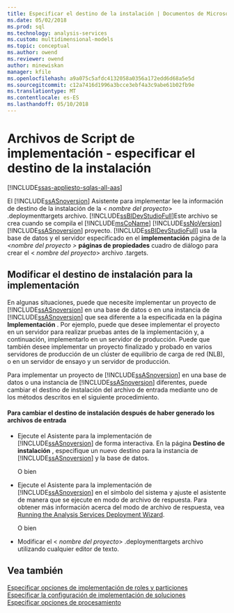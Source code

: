 ```yaml
---
title: Especificar el destino de la instalación | Documentos de Microsoft
ms.date: 05/02/2018
ms.prod: sql
ms.technology: analysis-services
ms.custom: multidimensional-models
ms.topic: conceptual
ms.author: owend
ms.reviewer: owend
author: minewiskan
manager: kfile
ms.openlocfilehash: a9a075c5afdc4132058a0356a172edd6d68a5e5d
ms.sourcegitcommit: c12a7416d1996a3bcce3ebf4a3c9abe61b02fb9e
ms.translationtype: MT
ms.contentlocale: es-ES
ms.lasthandoff: 05/10/2018
---
```

# <a name="deployment-script-files---specifying-the-installation-target"></a>Archivos de Script de implementación - especificar el destino de la instalación
[!INCLUDE[ssas-appliesto-sqlas-all-aas](../../includes/ssas-appliesto-sqlas-all-aas.md)]

  El [!INCLUDE[ssASnoversion](../../includes/ssasnoversion-md.md)] Asistente para implementar lee la información de destino de la instalación de la \< *nombre del proyecto*> .deploymenttargets archivo. [!INCLUDE[ssBIDevStudioFull](../../includes/ssbidevstudiofull-md.md)]Este archivo se crea cuando se compila el [!INCLUDE[msCoName](../../includes/msconame-md.md)] [!INCLUDE[ssNoVersion](../../includes/ssnoversion-md.md)] [!INCLUDE[ssASnoversion](../../includes/ssasnoversion-md.md)] proyecto. [!INCLUDE[ssBIDevStudioFull](../../includes/ssbidevstudiofull-md.md)] usa la base de datos y el servidor especificado en el **implementación** página de la  *\<nombre del proyecto >* **páginas de propiedades** cuadro de diálogo para crear el \< *nombre del proyecto*> archivo .targets.  
  
## <a name="modifying-the-installation-target-for-deployment"></a>Modificar el destino de instalación para la implementación  
 En algunas situaciones, puede que necesite implementar un proyecto de [!INCLUDE[ssASnoversion](../../includes/ssasnoversion-md.md)] en una base de datos o en una instancia de [!INCLUDE[ssASnoversion](../../includes/ssasnoversion-md.md)] que sea diferente a la especificada en la página **Implementación** . Por ejemplo, puede que desee implementar el proyecto en un servidor para realizar pruebas antes de la implementación y, a continuación, implementarlo en un servidor de producción. Puede que también desee implementar un proyecto finalizado y probado en varios servidores de producción de un clúster de equilibrio de carga de red (NLB), o en un servidor de ensayo y un servidor de producción.  
  
 Para implementar un proyecto de [!INCLUDE[ssASnoversion](../../includes/ssasnoversion-md.md)] en una base de datos o una instancia de [!INCLUDE[ssASnoversion](../../includes/ssasnoversion-md.md)] diferentes, puede cambiar el destino de instalación del archivo de entrada mediante uno de los métodos descritos en el siguiente procedimiento.  
  
#### <a name="to-change-the-installation-target-after-the-input-files-have-been-generated"></a>Para cambiar el destino de instalación después de haber generado los archivos de entrada  
  
-   Ejecute el Asistente para la implementación de [!INCLUDE[ssASnoversion](../../includes/ssasnoversion-md.md)] de forma interactiva. En la página **Destino de instalación** , especifique un nuevo destino para la instancia de [!INCLUDE[ssASnoversion](../../includes/ssasnoversion-md.md)] y la base de datos.  
  
     O bien  
  
-   Ejecute el Asistente para la implementación de [!INCLUDE[ssASnoversion](../../includes/ssasnoversion-md.md)] en el símbolo del sistema y ajuste el asistente de manera que se ejecute en modo de archivo de respuesta. Para obtener más información acerca del modo de archivo de respuesta, vea [Running the Analysis Services Deployment Wizard](../../analysis-services/multidimensional-models/running-the-analysis-services-deployment-wizard.md).  
  
     O bien  
  
-   Modificar el \< *nombre del proyecto*> .deploymenttargets archivo utilizando cualquier editor de texto.  
  
## <a name="see-also"></a>Vea también  
 [Especificar opciones de implementación de roles y particiones](../../analysis-services/multidimensional-models/deployment-script-files-partition-and-role-deployment-options.md)   
 [Especificar la configuración de implementación de soluciones](../../analysis-services/multidimensional-models/deployment-script-files-solution-deployment-config-settings.md)   
 [Especificar opciones de procesamiento](../../analysis-services/multidimensional-models/deployment-script-files-specifying-processing-options.md)  
  
  

